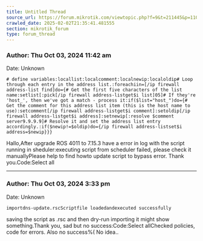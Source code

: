 ```yaml
---
title: Untitled Thread
source_url: https://forum.mikrotik.com/viewtopic.php?f=9&t=211445&p=1101138#p1101138
crawled_date: 2025-02-02T21:35:41.481555
section: mikrotik_forum
type: forum_thread
---
```


### Author: Thu Oct 03, 2024 11:42 am
Date: Unknown

```
# define variables:locallist:localcomment:localnewip:localoldip# Loop through each entry in the address list.:foreachiin=[/ip firewall address-list find]do={# Get the first five characters of the list name:setlist[:pick[/ip firewall address-listget$i list]05]# If they're 'host_', then we've got a match - process it:if($list="host_")do={# Get the comment for this address list item (this is the host name to use):setcomment[/ip firewall address-listget$i comment]:setoldip[/ip firewall address-listget$i address]:setnewip[:resolve $comment server9.9.9.9]# Resolve it and set the address list entry accordingly.:if($newip!=$oldip)do={/ip firewall address-listset$i address=$newip}}}
```

Hallo,After upgrade ROS 4011 to 7.15.3 have a error in log with the script running in sheduler:executing script from scheduler failed, please check it manuallyPlease help to find howto update script to bypass error. Thank you.Code:Select all


---
### Author: Thu Oct 03, 2024 3:33 pm
Date: Unknown

```
importdns-update.rscScriptfile loadedandexecuted successfully
```

saving the script as .rsc and then dry-run importing it might show something.Thank you, sad but no success:Code:Select allChecked policies, code for errors. Also no success%( No idea..

